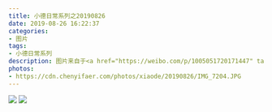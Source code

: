 ```yaml
---
title: 小德日常系列之20190826
date: 2019-08-26 16:22:37
categories:
- 图片
tags:
- 小德日常系列
description: 图片来自于<a href="https://weibo.com/p/1005051720171447" target="_blank">quanmmmmm</a><br/>“一个很少晒猫的博主” ​​​ ​​​
photos: 
- https://cdn.chenyifaer.com/photos/xiaode/20190826/IMG_7204.JPG
---
```


![](https://cdn.chenyifaer.com/photos/xiaode/20190826/IMG_7205.JPG)
![](https://cdn.chenyifaer.com/photos/xiaode/20190826/IMG_7206.JPG)
